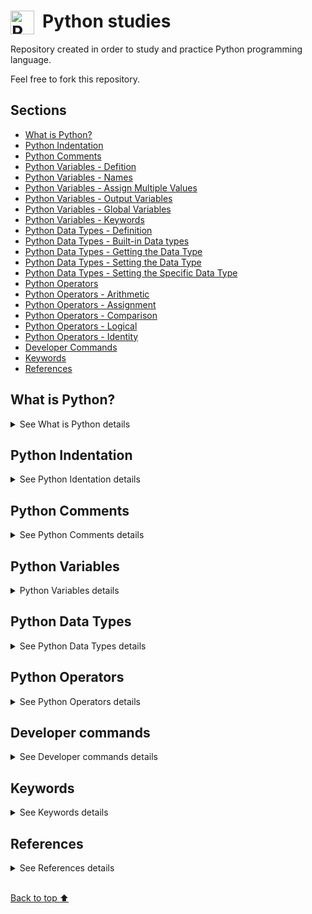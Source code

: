 # Python studies <img align="left" alt="Python logo" title="Python" width="38px" src="https://cdn.jsdelivr.net/gh/devicons/devicon/icons/python/python-original.svg" style="padding-right:10px;" />

Repository created in order to study and practice Python programming language. 

Feel free to fork this repository. 

## Sections

* [What is Python?](#what-is-python)
* [Python Indentation](#python-indentation)
* [Python Comments](#python-comments)
* [Python Variables - Defition](#python-variables---definition)
* [Python Variables - Names](#python-variables---names)
* [Python Variables - Assign Multiple Values](#python-variables---assign-multiple-values)
* [Python Variables - Output Variables](#python-variables---output-variables)
* [Python Variables - Global Variables](#python-variables---global-variables)
* [Python Variables - Keywords](#python-variables---keywords)
* [Python Data Types - Definition](#python-data-types---definition)
* [Python Data Types - Built-in Data types](#python-data-types---built-in-data-types)
* [Python Data Types - Getting the Data Type](#python-data-types---getting-the-data-type)
* [Python Data Types - Setting the Data Type](#python-data-types---setting-the-data-type)
* [Python Data Types - Setting the Specific Data Type](#python-data-type---setting-the-specific-data-type)
* [Python Operators](#python-operators)
* [Python Operators - Arithmetic](#python-operators---arithmetic)
* [Python Operators - Assignment](#python-operators---assignment)
* [Python Operators - Comparison](#python-operators---comparison)
* [Python Operators - Logical](#python-operators---logical)
* [Python Operators - Identity](#python-operators---identity)
* [Developer Commands](#developer-commands)
* [Keywords](#keywords)
* [References](#references)

## What is Python?

<details>
<summary>See What is Python details</summary>

Created by Guido van Rossum (Dutch mathematician and computer programmer), and released in 1991, Python is an interpreted, object-oriented, high-level programming language with dynamic semantics. Its high-level built in data structures, combined with dynamic typing and dynamic binding, make it very attractive for Rapid Application Development, as well as for use as a scripting or glue language to connect existing components together. 

Python is widely used in: 

* Software Development
* Web Development 
* Data Science 
* Machine Learning
* Scientific Computing
* Automation 

What can Python do?

* Python can be used on a server to create web applications.
* Python can be used alongside software to create workflows.
* Python can connect to database systems. It can also read and modify files.
* Python can be used to handle big data and perform complex mathematics.
* Python can be used for rapid prototyping, or for production-ready software development.

Why Python?

* Python works on different platforms (Windows, Mac, Linux, Raspberry Pi, etc).
* Python has a simple syntax similar to the English language.
* Python has syntax that allows developers to write programs with fewer lines than some other programming languages.
* Python runs on an interpreter system, meaning that code can be executed as soon as it is written. This means that prototyping can be very quick.
* Python can be treated in a procedural way, an object-oriented way or a functional way.

Good to know

The most recent major version of Python is Python 3, which we shall be using in this tutorial. However, Python 2, although not being updated with anything other than security updates, is still quite popular.

</details>

## Python Indentation

<details>
<summary>See Python Identation details</summary>

Indentation refers to the spaces at the beginning of a code line.

Where in other programming languages the indentation in code is for readability only, the *indentation in Python is very important*.

Python uses indentation to indicate a block of code.

Example (syntax ok):

```python
if 5 > 2:
  print("Five is greater than two!")

  # Five is greater than two!
```
>[!WARNING]
>Python will give you an error if you skip the indentation:

Example (syntax error):

```python
if 5 > 2:
print("Five is greater than two!")

# follows below the print result

File "demo_indentation_test.py", line 2
    print("Five is greater than two!")
        ^
IndentationError: expected an indented block
```
</details>

## Python Comments

<details>
<summary>See Python Comments details</summary>

#### `How to comment in Python`

Just like other programming languages, Python supports comments.

Commenting is an integral part of every programming language. With comments, you get a better understanding of your own code, make it more readable, and can help team members understand how it works.

Apart from making your code more readable, comments can also help while you're debugging – if you have two lines of code, you can comment out one to prevent it from running.

Comments are ignored by compilers and interpreters, so they are ignored by the interpreter during the execution of the program.

* Comments enhance the readability of the code.

* Comment can be used to identify functionality or structure the code-base.

* Comment can help understanding unusual or tricky scenarios handled by the code to prevent accidental removal or changes.

* Comments can be used to prevent executing any specific part of your code, while making changes or testing.

In Python, single line comments starts with hashtag symbol #

```python
# this is a single line comment 
```
Python does not provide the option for multiline comments. However, there are different ways through which we can write multiline comments.

Multiline comments using multiple hashtags (#)

We can multiple hashtags (#) to write multiline comments in Python. Each and every line will be considered as a single-line comment.

```python
# Python program to demonstrate
# multiline comments
print("Thanks for reading this documentation!")
```

```python
""" 
this is a multi-line comment with Docstring 

(aka Python documentation strings) 

"""
``` 
</details>

## Python Variables

<details>
<summary>Python Variables details</summary>

<br />

* [Python Variables - Definition](#python-variables---definition)
* [Python Variables - Names](#python-variables---names)
* [Python Variables - Assign Multiple Values](#python-variables---assign-multiple-values)
* [Python Variables - Output Variables](#python-variables---output-variables)
* [Python Variables - Global Variables](#python-variables---global-variables)
* [Python Variables - Keywords](#python-variables---keywords)

## Python Variables - Definition

Variables are containers for storing data values.

A variable is created the moment you first assign a value to it.

Example:

```python
x = 5
y = "John"
print(x) # 5
print(y) # John
```
Variables do not need to be declared with any particular **type**, and can even change type after they have been set.

Example: 

```python
x = 4       # x is of type int
x = "Sally" # x is now of type str
print(x)    # Sally
```
#### `Casting`

If you want to specify the data type of a variable, this can be done with casting.

```python
x = str(3) # x will be '3'
y = int(3) # y will be 3
z = float(3) # z will be 3.0
```
#### `Get the Type`

You can get the data type of a variable with the **type()** function.

Example: 

```python
x = 5
y = "John"
print(type(x)) # <class 'int'>
print(type(y)) # <class 'str'>
```
#### `Single or Double Quotes?`

String variables can be declared either by using single **'string'** or double quotes **"string"**:

Example: 

```python
x = "John"
# is the same as
x = 'John'
``` 
#### `Case-Sensitive`

Variable names are case-sensitive.

Example:

This will create two variables:

```python
a = 5 
A = "Sally" 

print(a) # 5
print(A) # Sally

# A will not overwrite a
```
## Python Variables - Names

A variable can have a short name (like x and y) or a more descriptive name (age, carname, total_volume). Rules for Python variables:

* A variable name must start with a letter or the underscore character
* A variable name cannot start with a number
* A variable name can only contain alpha-numeric characters and underscores (A-z, 0-9, and _ )
* Variable names are case-sensitive (age, Age and AGE are three different variables)
* A variable name cannot be any of the [Python keywords](https://www.w3schools.com/python/python_ref_keywords.asp).

Example:

Legal variable names:

```python
myvar = "John"
my_var = "John"
_my_var = "John"
myVar = "John"
MYVAR = "John"
myvar2 = "John"
```
Illegal variable names:

```python
2myvar = "John"
my-var = "John"
my var = "John"
```

#### ```Multi Words Variable Names```

Variable names with more than one word can be difficult to read.

There are several techniques you can use to make them more readable:

* **Camel Case**

Each word, except the first, starts with a capital letter:

```python
myVariableName = "John"
```
* **Pascal Case**

Each word starts with a capital letter:

```python
MyVariableName = "John"
```
* **Snake Case**

Each word is separated by an underscore character:

```python
my_variable_name = "John"
```
## Python Variables - Assign Multiple Values

#### `Many Values to Multiple Variables`

Python allows you to assign values to multiple variables in one line:

Example: 

```python
x, y, z = "Orange", "Banana", "Cherry"
print(x) # Orange
print(y) # Banana
print(z) # Cherry
```
>[!NOTE]
>Make sure the number of variables matches the number of values, or else you will get an error.

#### `One Value to Multiple Variables`

And you can assign the same value to **multiple variables** in one line:

Example: 

```python
x = y = z = "Orange"
print(x) # Orange
print(y) # Orange
print(z) # Orange
```
#### `Unpack a Collection`

If you have a collection of values in a list, tuple etc. Python allows you to extract the values into variables. This is called **unpacking**.

Example:

Unpack a list

```python
fruits = ["apple", "banana", "cherry"]
x, y, z = fruits
print(x) # apple
print(y) # banana
print(z) # cherry
```
## Python Variables - Output Variables

The Python **print( )** function is often used to output variables.

Example

```python
x = "Python is awesome"
print(x) # Python is awesome
```
In the print( ) function, you output multiple variables, separated by a comma:

Example:

```python
x = "Python"
y = "is"
z = "awesome"
print(x, y, z) # Python is awesome
```
You can also use the **+** operator to output multiple variables:

Example:

```python
x = "Python " # note the space after 'Python '
y = "is " # note the space after 'is ' 
z = "awesome"
print(x + y + z) # Python is awesome
```
>[!WARNING]
>Notice the space character after "Python " and "is ", without them the result would be "Pythonisawesome".

For numbers, the **+** character works as a mathematical operator:

Example:

```python
x = 5
y = 10
print(x + y) # 15
```
>[!CAUTION]
>In the print() function, when you try to combine a string and a number with the + operator, Python will give you an error:

```
TypeError: unsupported operand type(s) for +: 'int' and 'str'
```

Example:

```python
x = 5
y = "John"
print(x + y)

# TypeError: unsupported operand type(s) for +: 'int' and 'str'
```
The best way to output multiple variables in the print() function is to separate them with commas, which even support different data types:

Example: 

```python
x = 5
y = "John"
print(x, y) # 5 John
```
## Python Variables - Global Variables 

Variables that are created outside of a function (as in all of the examples in the previous pages) are known as global variables.

Global variables can be used by everyone, both inside of functions and outside.

Example:

Create a variable outside of a function, and use it inside the function

```python
x = "awesome"

def myfunc():
  print("Python is " + x) # Python is awesome

myfunc()
```

## Python Variables - Keywords

Python has a set of keywords that are **reserved words that cannot be used as variable names, function names, or any other identifiers**:

|Keyword|Description|
|-------|-----------|
|[and](https://www.w3schools.com/python/ref_keyword_and.asp)|A logical operator|
|[as](https://www.w3schools.com/python/ref_keyword_as.asp)|To create an alias|
|[assert](https://www.w3schools.com/python/ref_keyword_assert.asp)|For debugging|
|[break](https://www.w3schools.com/python/ref_keyword_break.asp)|To break out of a loop|
|[class](https://www.w3schools.com/python/ref_keyword_class.asp)|To define a class|
|[continue](https://www.w3schools.com/python/ref_keyword_continue.asp)|To continue to the next iteration of a loop|
|[def](https://www.w3schools.com/python/ref_keyword_def.asp)|To define a function|
|[elif](https://www.w3schools.com/python/ref_keyword_elif.asp)|Used in conditional statements, same as else if|
|[else](https://www.w3schools.com/python/ref_keyword_else.asp)|Used in conditional statements|
|[except](https://www.w3schools.com/python/ref_keyword_except.asp)|Used with exceptions, what to do when an exception occurs|
|[False](https://www.w3schools.com/python/ref_keyword_false.asp)|Boolean value, result of comparison operations|
|[finally](https://www.w3schools.com/python/ref_keyword_finally.asp)|Used with exceptions, a block of code that will be executed no matter if there is an exception or not|
|[for](https://www.w3schools.com/python/ref_keyword_for.asp)|To create a for loop|
|[from](https://www.w3schools.com/python/ref_keyword_from.asp)|To import specific parts of a module|
|[global](https://www.w3schools.com/python/ref_keyword_global.asp)|To declare a global variable|
|[if](https://www.w3schools.com/python/ref_keyword_if.asp)|To make a conditional statement|
|[import](https://www.w3schools.com/python/ref_keyword_import.asp)|To import a module|
|[in](https://www.w3schools.com/python/ref_keyword_in.asp)|To check if a value is present in a list, tuple, etc.|
|[is](https://www.w3schools.com/python/ref_keyword_is.asp)|To test if two variables are equal|
|[lambda](https://www.w3schools.com/python/ref_keyword_lambda.asp)|To create an anonymous function|
|[None](https://www.w3schools.com/python/ref_keyword_none.asp)|Represents a null value|
|[nonlocal](https://www.w3schools.com/python/ref_keyword_nonlocal.asp)|To declare a non-local variable|
|[not](https://www.w3schools.com/python/ref_keyword_not.asp)|A logical operator|
|[or](https://www.w3schools.com/python/ref_keyword_or.asp)|A logical operator|
|[pass](https://www.w3schools.com/python/ref_keyword_pass.asp)|A null statement, a statement that will do nothing|
|[raise](https://www.w3schools.com/python/ref_keyword_raise.asp)|To raise an exception|
|[return](https://www.w3schools.com/python/ref_keyword_return.asp)|To exit a function and return a value|
|[True](https://www.w3schools.com/python/ref_keyword_true.asp)|Boolean value, result of comparison operations|
|[try](https://www.w3schools.com/python/ref_keyword_try.asp)|To make a try...except statement|
|[while](https://www.w3schools.com/python/ref_keyword_while.asp)|To create a while loop|
|with|Used to simplify exception handling|
|[yield](https://www.w3schools.com/python/ref_keyword_yield.asp)|To return a list of values from a generator|

</details>

## Python Data Types

<details>
<summary>See Python Data Types details</summary>

<br />

* [Python Data Types - Definition](#python-data-types---definition)
* [Python Data Types - Built-in Data types](#python-data-types---built-in-data-types)
* [Python Data Types - Getting the Data Type](#python-data-types---getting-the-data-type)
* [Python Data Types - Setting the Data Type](#python-data-types---setting-the-data-type)
* [Python Data Type - Setting the Specific Data Type](#python-data-type---setting-the-specific-data-type)

## Python Data Types - Definition

Python Data types are the classification or categorization of data items. It represents the kind of value that tells what operations can be performed on a particular data. Since everything is an object in Python programming, Python data types are classes and variables are instances (objects) of these classes.

## Python Data Types - Built-in Data types

In programming, data type is an important concept.

Variables can store data of different types, and different types can do different things.

Python has the following data types built-in by default, in these categories:

* Text Type: **str**
* Numeric Types: **int**, **float**, **complex**
* Sequence Types: **list**, **tuple**, **range**
* Mapping Type: **dict**
* Set Types: **set**, **frozenset**
* Boolean Type: **bool**
* Binary Types: **bytes**, **bytearray**, **memoryview**
* None Type: **NoneType**

## Python Data Types - Getting the Data Type

You can get the data type of any object by using the type( ) function. Example:

Print the data type of the variable x

```python
x = 5 
print(type(x)) # <class 'int'>

y = 5.5
print(type(y)) # <class 'float'>

z = "John"
print(type(z)) # <class 'str'>

a = True
print(type(a)) # <class 'bool'>
``` 

## Python Data Types - Setting the Data Type

In Python, the data type is set when you assign a value to a variable:

|Example|Data Type|Print|
|-------|---------|-----|
|x = "Hello World|str|<class 'str'>|
|x = 20|int|<class 'int'>|
|x = 20.5|float|<class 'float'>|
|x = 1j|complex|<class 'complex'>|
|x = ["apple", "banana", "cherry"]|list|<class 'list'>|
|x = ("apple", "banana", "cherry")|tuple|<class 'tuple'>|
|x = range(6)|range|<class 'range'>|
|x = {"name": "John", "age": 36}|dict|<class 'dict'>|
|x = {"apple", "banana", "cherry"}|set|<class 'set'>|
|x = frozenset({"apple", "banana", "cherry"})|frozent|<class 'frozenset'>
|x = True|bool|<class 'bool'>|
|x = b"Hello"|bytes|<class 'bytes'>|
|x = bytearray(5)|bytearray|<class 'bytearray'>|
|x = memoryview(bytes(5))|memoryview|<class 'memoryview'>
|x = None|NoneType|<class 'NoneType'>|

## Python Data Type - Setting the Specific Data Type

If you want to specify the data type, you can use the following constructor functions:

|Example|Data Type|Print|
|-------|---------|-----|
|x = str("Hello World")|str|<class 'str'>|
|x = int(20)|int|<class 'int'>|
|x = float(20.5)|float|<class 'float>|
|x = complex(1j)|complex|<class 'complex'>
|x = list(("apple", "banana", "cherry"))|list|<class 'list'>|
|x = tuple(("apple", "banana", "cherry"))|tuple|<class 'tuple'>|
|x = range(6)|range|<class 'range'>|
|x = dict(name="John", age=36)|dict|<class 'dict'>|
|x = set(("apple", "banana", "cherry"))|set|<class 'set'>|
|x = frozenset(("apple", "banana", "cherry"))|frozenset|<class 'frozenset'>|
|x = bool(5)|bool|<class 'bool'>|
|x = bytes(5)|bytes|<class 'bytes'>|
|x = bytearray(5)|bytearray|<class 'bytearray'>|
|x = memoryview(bytes(5))|memomryview|<class 'memoryview'>|

</details>

## Python Operators

<details>
<summary>See Python Operators details</summary>

Operators are used to perform operations on variables and values.

In the example below, we use the + operator to add together two values:

```python
print(10 + 5) # 15
```

Python divides the operators in the following groups: 

* Arithmetic operators
* Assignment operators
* Comparison operators
* Logical operators
* Identity operators
* Membership operators
* Bitwise operators

## Python Operators - Arithmetic

Arithmetic operators are used with numeric values to perform common mathematical operations.

|Operator|Name|Example|
|--------|----|-------|
|+|Addition|x + y|
|-|Subtraction|x - y|
|*|Multiplication|x * y|
|/|Division|x / y|
|%|Modulus|x % y|
|**|Exponentiation|x ** y|
|//|Floor division|x // y|

## Python Operators - Assignment

Assignment operators are used to assign values to variables.

|Operator|Example|Same As|
|--------|-------|-------|
|=|x = 5|x = 5|x = 5|
|+=|x += 3|x = x + 3|
|-=|x -= 3|x = x + 3|
|*=|x *= 3|x = x * 3|
|/=|x /= 3|x = x / 3|
|%=|x %= 3|x = x % 3|
|//=|x //= 3|x = // 3|
|**=|x **= 3|x = x ** 3|
|&=|x &= 3|x = x & 3|
|&#124;=|x &#124;= 3|x = x &#124; 3|
|^=|X ^= 3|x = x ^ 3|
|>>=|x >>= 3|x = x >> 3|
|<<=|x <<= 3|x = x << 3|
|:=|print(x := 3)|x = 3 print(x)|

## Python Operators - Comparison

Comparison operators are used to compare two values.

|Operator|Name|Example|
|--------|----|-------|
|==|Equal|x == y|
|!=|Not equal|x != y|
|>|Greater than|x > y|
|<|Less than|x < y|
|>=|Greater than or equal to|x >= y|
|<=|Less than or equal to|x <= y|

## Python Operators - Logical 

Logical operators are used to combine conditional statements.

|Operator|Description|Example|
|--------|-----------|-------|
|and|Returns **True** if both statements are true|x < 5 **and** x < 10|
|or|Returns **True** if one of the statements is true|x < 5 **or** x < 4|
|not|Reverse the result, returns **False** if the results is **true**|not(x < 5 **and** x < 10) 

## Python Operators - Identity 

Identity operators are used to compare the objects, not if they are equal, but if they are actually the same object, with the same memory location.

|Operator|Description|Example|
|--------|-----------|-------|
|is|Returns **True** if both variables are the same object|x **is** y|
|is not|Returns **True** if both variables are not the same object|x **is not** y|

`is` examples:

```python
x = ["apple", "banana"]
y = ["apple", "banana"]
z = x

print(x is z)

# returns True because z is the same object as x

print(x is y)

# returns False because x is not the same object as y, even if they have the same content

print(x == y)

# to demonstrate the difference betweeen "is" and "==": this comparison returns True because x is equal to y
```

`is not` examples:

```python
x = ["apple", "banana"]
y = ["apple", "banana"]
z = x

print(x is not z)

# returns False because z is the same object as x

print(x is not y)

# returns True because x is not the same object as y, even if they have the same content

print(x != y)

# to demonstrate the difference betweeen "is not" and "!=": this comparison returns False because x is equal to y
```
</details>


## Developer commands

<details>
<summary>See Developer commands details</summary>

*Python* 

```powershell
python --version

py --version

python -V

python application-name.py # run application e.g: python app.py
```

*Git* 

```powershell
git rm -r --cached .
git add . 
git commit -m "Untrack files in .gitignore" 
```

You can use the following command if you want to ignore an specific file. 

E.g: *node_modules*

```powershell
git rm -r --cached ./node_modules
```
</details>

## Keywords

<details>
<summary>See Keywords details</summary>

`Jupyter`

*JupyterLab* is the latest web-based interactive development environment for notebooks, code, and data. Its flexible interface allows users to configure and arrange workflows in data science, scientific computing, computational journalism, and machine learning. A modular design invites extensions to expand and enrich functionality.

The *Jupyter extension for Visual Studio Code* (VS Code) enables users to work with Jupyter Notebooks in VS Code. The Jupyter PowerToys extension adds additional features to the Jupyter experience. 

Jupyter extension allows users to:

* to use any Python environment as a Jupyter kernel
* to create, open, and save Jupyter Notebooks
* to work with Jupyter code cells
* Allows users to connect to a remote Jupyter server
* Allows users to debug a Jupyter Notebook

Please note: 

This is *not* a Jupyter kernel--you must have Python environment in which you've installed the Jupyter package, though many language kernels will work with no modification. To enable advanced features, modifications may be needed in the VS Code language extensions.

`Anaconda`

Anaconda is an open-source distribution of Python that's used for data science, machine learning, and artificial intelligence. It includes a package manager, Conda, and a graphical user interface, Anaconda Navigator.

*Packages*

Includes pre-installed packages like NumPy, Pandas, and Scikit-learn, and thousands more available for installation 

*Package management*

Conda analyzes the environment before installing packages to avoid conflicts 

*Environments* 

Isolated workspaces that can be customized for specific projects 

*Jupyter Notebooks*

Works with this open-source web application for creating and sharing documents with equations, code, and visualizations 

`Google Colab`

Google Colab, or Colaboratory, is a free, browser-based environment for writing and running Python code. It's hosted on Google's cloud servers. 

*Features* 

* No setup: You don't need to configure anything to use Colab. 
* Free access to GPUs and TPUs: You can use these powerful computing resources for free. 
* Easy sharing: You can share your notebooks with others. 
* Store in Google Drive: You can save your notebooks to your Google Drive account.

*Use cases* 

* Data science: Analyze and visualize data using Python libraries
* Machine learning: Import image datasets, train image classifiers, and evaluate models
* Education: Use Colab for educational purposes

*How it works* 

* You can write and execute Python code in a web browser. 
* You can combine code, rich text, images, HTML, and LaTeX in your notebooks. 
* You can access your Google Drive directly from your notebook. 

`CR LF`

CR LF stands for *Carriage return plus Line feed*, they are [control characters](https://en.wikipedia.org/wiki/Control_character) or [bytecode](https://en.wikipedia.org/wiki/Bytecode) that can be used to mark a line break in a text file.

* CR = Carriage Return (\r, 0x0D in hexadecimal, 13 in decimal) — moves the cursor to the beginning of the line without advancing to the next line.

* LF = Line Feed (\n, 0x0A in hexadecimal, 10 in decimal) — moves the cursor down to the next line without returning to the beginning of the line.

</details>

## References

<details>
<summary>See References details</summary>

`W3 Schools`

[W3 Schools | Python Tutorial](https://www.w3schools.com/python/default.asp)

[W3 Schools | Python Syntax & Indentation](https://www.w3schools.com/python/python_syntax.asp)

[W3 Schools | Python Comments](https://www.w3schools.com/python/python_comments.asp)

[W3 Schools | Python Variables](https://www.w3schools.com/python/python_variables.asp)

[W3 Schools | Python Operators](https://www.w3schools.com/python/python_operators.asp)

[W3 Schools | Python Data Types](https://www.w3schools.com/python/python_datatypes.asp)

`Python Org`

[Python Org](https://www.python.org/)

`Git`

[GitHub Gist | List of github markdown emoji markup ](https://gist.github.com/rxaviers/7360908)

[StackOverflow | .gitignore not ignoring files](https://stackoverflow.com/questions/45400361/why-is-gitignore-not-ignoring-my-files)

`Jupyter`

[Visual Studio Code | Jupyter](https://marketplace.visualstudio.com/items?itemName=ms-toolsai.jupyter#:~:text=Jupyter%20Extension%20for%20Visual%20Studio,used%20as%20a%20Jupyter%20kernel.)

`FreeCodeCamp`

[FreeCodeCamp | Python Multiline Comment](https://www.freecodecamp.org/news/python-multiline-comment-how-to-comment-out-multiple-lines-in-python/)

[FreeCodeCamp | How to Create Notice Blocks in Markdown](https://www.freecodecamp.org/news/how-to-create-notice-blocks-in-markdown/)

`GeeksforGeeks`

[GeeksforGeeks | Python Comments](https://www.geeksforgeeks.org/python-comments/)

[GeeksforGeeks | Multiline Comments in Python ](https://www.geeksforgeeks.org/multiline-comments-in-python/)

`MDN Web Docs`

[MDN Web Docs | CRLF](https://developer.mozilla.org/en-US/docs/Glossary/CRLF)

<hr />

</details>

<br />

<a href="#top">Back to top :arrow_up:</a>
